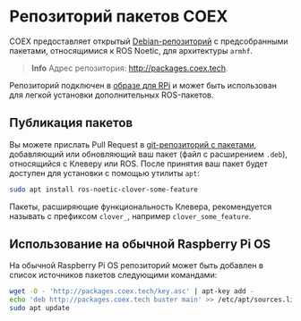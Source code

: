 # Репозиторий пакетов COEX

COEX предоставляет открытый [Debian-репозиторий](https://wiki.debian.org/ru/SourcesList) с предсобранными пакетами, относящимися к ROS Noetic, для архитектуры `armhf`.

> **Info** Адрес репозитория: http://packages.coex.tech.

Репозиторий подключен в [образе для RPi](image.md) и может быть использован для легкой установки дополнительных ROS-пакетов.

## Публикация пакетов

Вы можете прислать Pull Request в [git-репозиторий с пакетами](https://github.com/CopterExpress/packages), добавляющий или обновляющий ваш пакет (файл с расширением `.deb`), относящийся с Клеверу или ROS. После принятия ваш пакет будет доступен для установки с помощью утилиты `apt`:

```bash
sudo apt install ros-noetic-clover-some-feature
```

Пакеты, расширяющие функциональность Клевера, рекомендуется называть с префиксом `clover_`, например `clover_some_feature`.

## Использование на обычной Raspberry Pi OS

На обычной Raspberry Pi OS репозиторий может быть добавлен в список источников пакетов следующими командами:

```bash
wget -O - 'http://packages.coex.tech/key.asc' | apt-key add -
echo 'deb http://packages.coex.tech buster main' >> /etc/apt/sources.list
sudo apt update
```
